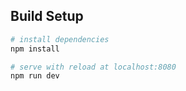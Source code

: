 


## Build Setup

``` bash
# install dependencies
npm install

# serve with reload at localhost:8080
npm run dev
